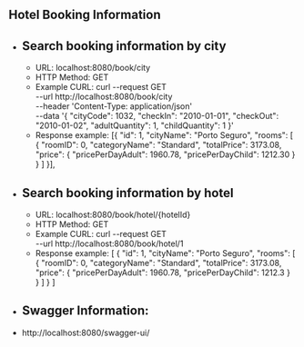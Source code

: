 **Hotel Booking Information**
- 
- Search booking information by city
  -
     - URL: localhost:8080/book/city
     - HTTP Method: GET
     - Example CURL: curl --request GET \
       --url http://localhost:8080/book/city \
       --header 'Content-Type: application/json' \
       --data '{
       "cityCode": 1032,
       "checkIn": "2010-01-01",
       "checkOut": "2010-01-02",
       "adultQuantity": 1,
       "childQuantity": 1
       }'
     - Response example: [{
       "id": 1,
       "cityName": "Porto Seguro",
       "rooms": [
       {
       "roomID": 0,
       "categoryName": "Standard",
       "totalPrice": 3173.08,
       "price": {
       "pricePerDayAdult": 1960.78,
       "pricePerDayChild": 1212.30
       }
       }
       ]
       }],

- Search booking information by hotel
  - 
  - URL: localhost:8080/book/hotel/{hotelId}
  - HTTP Method: GET
  - Example CURL: curl --request GET \
    --url http://localhost:8080/book/hotel/1
  - Response example: [
    {
    "id": 1,
    "cityName": "Porto Seguro",
    "rooms": [
    {
    "roomID": 0,
    "categoryName": "Standard",
    "totalPrice": 3173.08,
    "price": {
    "pricePerDayAdult": 1960.78,
    "pricePerDayChild": 1212.3
    }
    }
    ]
    }
    ]

- Swagger Information:
  - 
- http://localhost:8080/swagger-ui/